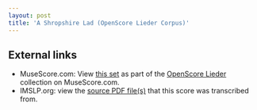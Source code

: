 ```yaml
---
layout: post
title: 'A Shropshire Lad (OpenScore Lieder Corpus)'
---
```


## External links

- MuseScore.com: View [this set] as part of the [OpenScore Lieder] collection on MuseScore.com.
- IMSLP.org: view the [source PDF file(s)][IMSLP] that this score was transcribed from.

[IMSLP]: https://imslp.org/wiki/Special:ReverseLookup/529227
[this set]: https://musescore.com/openscore-lieder-corpus/sets/5103592
[OpenScore Lieder]: https://musescore.com/openscore-lieder-corpus
